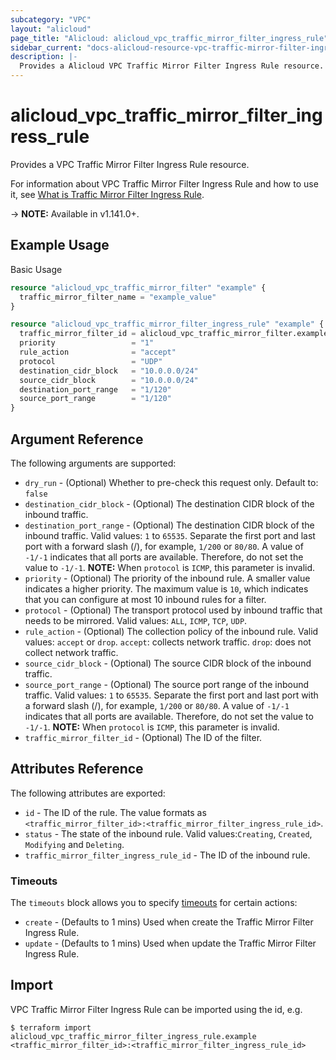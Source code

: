 ```yaml
---
subcategory: "VPC"
layout: "alicloud"
page_title: "Alicloud: alicloud_vpc_traffic_mirror_filter_ingress_rule"
sidebar_current: "docs-alicloud-resource-vpc-traffic-mirror-filter-ingress-rule"
description: |-
  Provides a Alicloud VPC Traffic Mirror Filter Ingress Rule resource.
---
```


# alicloud\_vpc\_traffic\_mirror\_filter\_ingress\_rule

Provides a VPC Traffic Mirror Filter Ingress Rule resource.

For information about VPC Traffic Mirror Filter Ingress Rule and how to use it, see [What is Traffic Mirror Filter Ingress Rule](https://www.alibabacloud.com/help/doc-detail/261357.htm).

-> **NOTE:** Available in v1.141.0+.

## Example Usage

Basic Usage

```terraform
resource "alicloud_vpc_traffic_mirror_filter" "example" {
  traffic_mirror_filter_name = "example_value"
}

resource "alicloud_vpc_traffic_mirror_filter_ingress_rule" "example" {
  traffic_mirror_filter_id = alicloud_vpc_traffic_mirror_filter.example.id
  priority                 = "1"
  rule_action              = "accept"
  protocol                 = "UDP"
  destination_cidr_block   = "10.0.0.0/24"
  source_cidr_block        = "10.0.0.0/24"
  destination_port_range   = "1/120"
  source_port_range        = "1/120"
}

```

## Argument Reference

The following arguments are supported:

* `dry_run` - (Optional) Whether to pre-check this request only. Default to: `false`
* `destination_cidr_block` - (Optional) The destination CIDR block of the inbound traffic.
* `destination_port_range` - (Optional) The destination CIDR block of the inbound traffic. Valid values: `1` to `65535`. Separate the first port and last port with a forward slash (/), for example, `1/200` or `80/80`. A value of `-1/-1` indicates that all ports are available. Therefore, do not set the value to `-1/-1`. **NOTE:** When `protocol` is `ICMP`, this parameter is invalid.
* `priority` - (Optional) The priority of the inbound rule. A smaller value indicates a higher priority. The maximum value is `10`, which indicates that you can configure at most 10 inbound rules for a filter.
* `protocol` - (Optional) The transport protocol used by inbound traffic that needs to be mirrored. Valid values: `ALL`, `ICMP`, `TCP`, `UDP`.
* `rule_action` - (Optional) The collection policy of the inbound rule. Valid values: `accept` or `drop`. `accept`: collects network traffic. `drop`: does not collect network traffic.
* `source_cidr_block` - (Optional) The source CIDR block of the inbound traffic.
* `source_port_range` - (Optional) The source port range of the inbound traffic. Valid values: `1` to `65535`. Separate the first port and last port with a forward slash (/), for example, `1/200` or `80/80`. A value of `-1/-1` indicates that all ports are available. Therefore, do not set the value to `-1/-1`. **NOTE:** When `protocol` is `ICMP`, this parameter is invalid.
* `traffic_mirror_filter_id` - (Optional) The ID of the filter.

## Attributes Reference

The following attributes are exported:

* `id` - The ID of the rule. The value formats as `<traffic_mirror_filter_id>:<traffic_mirror_filter_ingress_rule_id>`.
* `status` - The state of the inbound rule. Valid values:`Creating`, `Created`, `Modifying` and `Deleting`.
* `traffic_mirror_filter_ingress_rule_id` - The ID of the inbound rule.

### Timeouts

The `timeouts` block allows you to specify [timeouts](https://www.terraform.io/docs/configuration-0-11/resources.html#timeouts) for certain actions:

* `create` - (Defaults to 1 mins) Used when create the Traffic Mirror Filter Ingress Rule.
* `update` - (Defaults to 1 mins) Used when update the Traffic Mirror Filter Ingress Rule.

## Import

VPC Traffic Mirror Filter Ingress Rule can be imported using the id, e.g.

```
$ terraform import alicloud_vpc_traffic_mirror_filter_ingress_rule.example <traffic_mirror_filter_id>:<traffic_mirror_filter_ingress_rule_id>
```